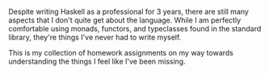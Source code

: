 Despite writing Haskell as a professional for 3 years, there are still many aspects that I don't quite get about the language.  While I am perfectly comfortable using monads, functors, and typeclasses found in the standard library, they're things I've never had to write myself.

This is my collection of homework assignments on my way towards understanding the things I feel like I've been missing.
